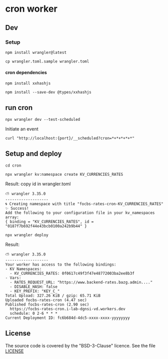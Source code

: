 # cron worker

## Dev

### Setup

`npm install wrangler@latest`

`cp wrangler.toml.sample wrangler.toml`


#### cron dependencies

`npm install xxhashjs`

`npm install --save-dev @types/xxhashjs`



## run cron

`npx wrangler dev --test-scheduled`

Initiate an event 

`curl "http://localhost:{port}/__scheduled?cron=*+*+*+*+*"`

## Setup and deploy

`cd cron`

`npx wrangler kv:namespace create KV_CURRENCIES_RATES`

Result: copy id in wrangler.toml
```text
⛅️ wrangler 3.35.0
-------------------
🌀 Creating namespace with title "focbs-rates-cron-KV_CURRENCIES_RATES"
✨ Success!
Add the following to your configuration file in your kv_namespaces array:
{ binding = "KV_CURRENCIES_RATES", id = "0187f7b692f44e43bcb0100a242b9b44" }
```
`npx wrangler deploy`

Result:

```text
⛅️ wrangler 3.35.0
-------------------
Your worker has access to the following bindings:
- KV Namespaces:
  - KV_CURRENCIES_RATES: 0f0617c49f3f47e48772003ba2ee8b3f
- Vars:
  - RATES_REQUEST_URL: "https://www.backend-rates.bazg.admin...."
  - DISABLE_HASH: false
  - KEY_PREFIX: "KEY_C_"
Total Upload: 327.26 KiB / gzip: 65.71 KiB
Uploaded focbs-rates-cron (4.47 sec)
Published focbs-rates-cron (2.90 sec)
  https://focbs-rates-cron.i-lab-dgnsi-vd.workers.dev
  schedule: 0 2-6 * * *
Current Deployment ID: fc6b684d-4dc5-xxxx-xxxx-yyyyyyyy
```

## License
The source code is covered by the "BSD-3-Clause" licence. See the file [LICENSE](https://github.com/rbolog/focbs-rates-api/raw/main/LICENSE)